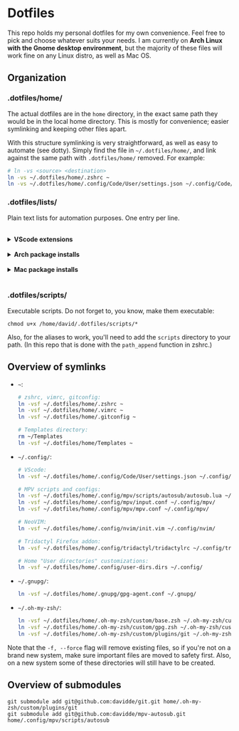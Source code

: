 # Dotfiles
This repo holds my personal dotfiles for my own convenience. Feel free to pick and choose whatever suits your needs. I am currently on **Arch Linux with the Gnome desktop environment**, but the majority of these files will work fine on any Linux distro, as well as Mac OS.

## Organization
### .dotfiles/home/
The actual dotfiles are in the `home` directory, in the exact same path they would be in the local home directory. This is mostly for convenience; easier symlinking and keeping other files apart.

With this structure symlinking is very straightforward, as well as easy to automate (see dotty). Simply find the file in `~/.dotfiles/home/`, and link against the same path with `.dotfiles/home/` removed. For example:
```bash
# ln -vs <source> <destination>
ln -vs ~/.dotfiles/home/.zshrc ~
ln -vs ~/.dotfiles/home/.config/Code/User/settings.json ~/.config/Code/User/
```

### .dotfiles/lists/
Plain text lists for automation purposes. One entry per line.  
&nbsp;

<details>
<summary><b>VScode extensions</b></summary>

* Install vscode extensions from list:
  ```
  cat ~/.dotfiles/lists/vscode-extensions.list | xargs -L1 code --install-extension
  ```

* Generate a new list from installed extensions:
  ```
  code --list-extensions > ~/.dotfiles/lists/vscode-extensions.list
  ```
</details>
&nbsp;

<details>
<summary><b>Arch package installs</b></summary>

* Install pacman packages from a list without reinstalling previously installed ones:
  ```
  sudo pacman -Syu --needed - < ~/.dotfiles/lists/pacman-userprogs.list
  ```

* Install AUR packages from a list without reinstalling previously installed ones:
  ```
  yay -Syu --needed - < ~/.dotfiles/lists/aur-packages.list
  ```
</details>
&nbsp;

<details>
<summary><b>Mac package installs</b></summary>

* Install brew packages from a list:
  ```
  xargs brew install < brew-packages.list
  ```

* Install brew cask (GUI) packages from a list:
  ```
  xargs brew install --cask < brew-cask-packages.list
  ```
</details>
&nbsp;

### .dotfiles/scripts/
Executable scripts. Do not forget to, you know, make them executable:
```
chmod u+x /home/david/.dotfiles/scripts/*
```

Also, for the aliases to work, you'll need to add the `scripts` directory to your path.
(In this repo that is done with the `path_append` function in zshrc.)

## Overview of symlinks
* `~`:
  ```bash
  # zshrc, vimrc, gitconfig:
  ln -vsf ~/.dotfiles/home/.zshrc ~
  ln -vsf ~/.dotfiles/home/.vimrc ~
  ln -vsf ~/.dotfiles/home/.gitconfig ~

  # Templates directory:
  rm ~/Templates
  ln -vsf ~/.dotfiles/home/Templates ~
  ```

* `~/.config/`:
  ```bash
  # VScode:
  ln -vsf ~/.dotfiles/home/.config/Code/User/settings.json ~/.config/Code/User/

  # MPV scripts and configs:
  ln -vsf ~/.dotfiles/home/.config/mpv/scripts/autosub/autosub.lua ~/.config/mpv/scripts/
  ln -vsf ~/.dotfiles/home/.config/mpv/input.conf ~/.config/mpv/
  ln -vsf ~/.dotfiles/home/.config/mpv/mpv.conf ~/.config/mpv/

  # NeoVIM:
  ln -vsf ~/.dotfiles/home/.config/nvim/init.vim ~/.config/nvim/

  # Tridactyl Firefox addon:
  ln -vsf ~/.dotfiles/home/.config/tridactyl/tridactylrc ~/.config/tridactyl/

  # Home "User directories" customizations:
  ln -vsf ~/.dotfiles/home/.config/user-dirs.dirs ~/.config/
  ```

* `~/.gnupg/`:
  ```bash
  ln -vsf ~/.dotfiles/home/.gnupg/gpg-agent.conf ~/.gnupg/
  ```

* `~/.oh-my-zsh/`:
  ```bash
  ln -vsf ~/.dotfiles/home/.oh-my-zsh/custom/base.zsh ~/.oh-my-zsh/custom/
  ln -vsf ~/.dotfiles/home/.oh-my-zsh/custom/gpg.zsh ~/.oh-my-zsh/custom/
  ln -vsf ~/.dotfiles/home/.oh-my-zsh/custom/plugins/git ~/.oh-my-zsh/custom/plugins/
  ```

Note that the `-f, --force` flag will remove existing files, so if you're not on a brand new system, make sure important files are moved to safety first. Also, on a new system some of these directories will still have to be created.

## Overview of submodules
```
git submodule add git@github.com:davidde/git.git home/.oh-my-zsh/custom/plugins/git
git submodule add git@github.com:davidde/mpv-autosub.git home/.config/mpv/scripts/autosub
```